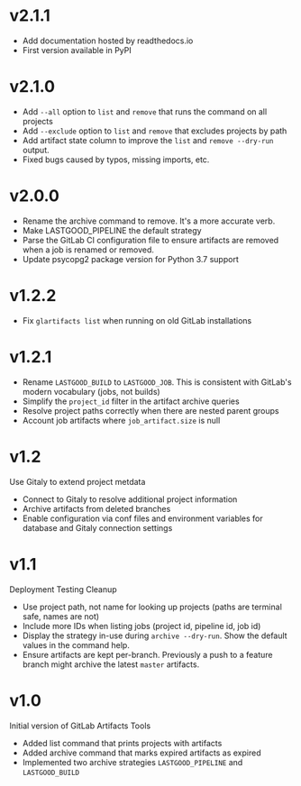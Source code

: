 # v2.1.1
* Add documentation hosted by readthedocs.io
* First version available in PyPI

# v2.1.0
* Add `--all` option to `list` and `remove` that runs the command on all projects
* Add `--exclude` option to `list` and `remove` that excludes projects by path
* Add artifact state column to improve the `list` and `remove --dry-run` output.
* Fixed bugs caused by typos, missing imports, etc.

# v2.0.0
* Rename the archive command to remove. It's a more accurate verb.
* Make LASTGOOD_PIPELINE the default strategy
* Parse the GitLab CI configuration file to ensure artifacts are removed when
a job is renamed or removed.
* Update psycopg2 package version for Python 3.7 support

# v1.2.2
* Fix `glartifacts list` when running on old GitLab installations

# v1.2.1
* Rename `LASTGOOD_BUILD` to `LASTGOOD_JOB`. This is consistent with GitLab's modern
vocabulary (jobs, not builds)
* Simplify the `project_id` filter in the artifact archive queries
* Resolve project paths correctly when there are nested parent groups
* Account job artifacts where `job_artifact.size` is null

# v1.2
Use Gitaly to extend project metdata

* Connect to Gitaly to resolve additional project information
* Archive artifacts from deleted branches
* Enable configuration via conf files and environment variables for database and Gitaly connection settings 

# v1.1
Deployment Testing Cleanup

* Use project path, not name for looking up projects (paths are terminal safe, names are not)
* Include more IDs when listing jobs (project id, pipeline id, job id)
* Display the strategy in-use during `archive --dry-run`. Show the default values in the command help.
* Ensure artifacts are kept per-branch. Previously a push to a feature branch might archive the latest `master` artifacts.


# v1.0
Initial version of GitLab Artifacts Tools

* Added list command that prints projects with artifacts
* Added archive command that marks expired artifacts as expired
* Implemented two archive strategies `LASTGOOD_PIPELINE` and `LASTGOOD_BUILD`
